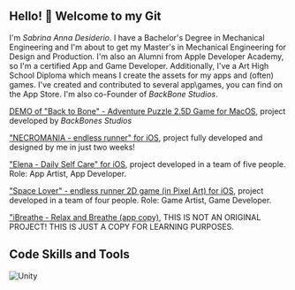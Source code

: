 ## Hello! 👋 Welcome to my Git

I'm *Sabrina Anna Desiderio*. I have a Bachelor's Degree in Mechanical Engineering and I'm about to get my Master's in Mechanical Engineering for Design and Production. I'm also an Alumni from Apple Developer Academy, so I'm a certified App and Game Developer. Additionally, I've a Art High School Diploma which means I create the assets for my apps and (often) games. I've created and contributed to several app\games, you can find on the App Store. I'm also co-Founder of *BackBone Studios*. 

[DEMO of "Back to Bone" - Adventure Puzzle 2.5D Game for MacOS](https://apps.apple.com/it/app/back-to-bones/id6504024948?l=en-GB&mt=12), project developed by *BackBones Studios* 

["NECROMANIA - endless runner" for iOS](https://apps.apple.com/it/app/necromania-endless-runner/id6504692807?l=en-GB), project fully developed and designed by me in just two weeks!

["Elena - Daily Self Care" for iOS](https://apps.apple.com/it/app/elena-daily-self-care/id6478217697?l=en-GB), project developed in a team of five people. Role: App Artist, App Developer.

["Space Lover" - endless runner 2D game (in Pixel Art) for iOS](https://apps.apple.com/it/app/space-lover/id6502843568), project developed in a team of four people. Role: Game Artist, Game Developer.

["iBreathe - Relax and Breathe (app copy)](https://github.com/sabriades/iBreatheRepo), THIS IS NOT AN ORIGINAL PROJECT! THIS IS JUST A COPY FOR LEARNING PURPOSES.  

## Code Skills and Tools
![Unity](https://camo.githubusercontent.com/eedc1f5a7b225e138e6e69ac3f0237febaa1bff4aad60cac9f24fb27e52db1c9/68747470733a2f2f63646e2e6a7364656c6976722e6e65742f67682f64657669636f6e732f64657669636f6e2f69636f6e732f756e6974792f756e6974792d6f726967696e616c2e737667)






<!--
**sabriades/sabriades** is a ✨ _special_ ✨ repository because its `README.md` (this file) appears on your GitHub profile.

Here are some ideas to get you started:

- 🔭 I’m currently working on ...
- 🌱 I’m currently learning ...
- 👯 I’m looking to collaborate on ...
- 🤔 I’m looking for help with ...
- 💬 Ask me about ...
- 📫 How to reach me: ...
- 😄 Pronouns: ...
- ⚡ Fun fact: ...
-->
